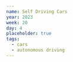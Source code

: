 ```yaml
---
name: Self Driving Cars
year: 2023
week: 20
day: 4
placeholder: true
tags:
  - cars
  - autonomous driving
---
```

